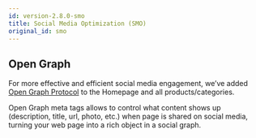 ```yaml
---
id: version-2.8.0-smo
title: Social Media Optimization (SMO)
original_id: smo
---
```


## Open Graph

For more effective and efficient social media engagement, we’ve added [Open Graph Protocol](http://ogp.me/) to the Homepage and all products/categories.

Open Graph meta tags allows to control what content shows up (description, title, url, photo, etc.) when page is shared on social media, turning your web page into a rich object in a social graph.
